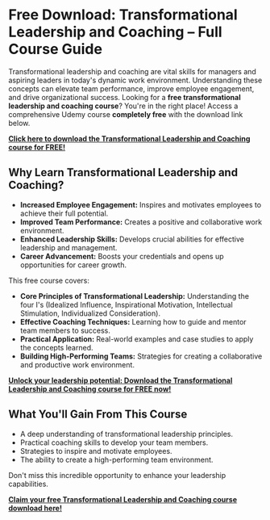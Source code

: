 # Free Download: Transformational Leadership and Coaching – Full Course Guide

Transformational leadership and coaching are vital skills for managers and aspiring leaders in today's dynamic work environment. Understanding these concepts can elevate team performance, improve employee engagement, and drive organizational success. Looking for a **free transformational leadership and coaching course**? You're in the right place! Access a comprehensive Udemy course **completely free** with the download link below.

[**Click here to download the Transformational Leadership and Coaching course for FREE!**](https://udemywork.com/transformational-leadership-and-coaching)

## Why Learn Transformational Leadership and Coaching?
*   **Increased Employee Engagement:** Inspires and motivates employees to achieve their full potential.
*   **Improved Team Performance:** Creates a positive and collaborative work environment.
*   **Enhanced Leadership Skills:** Develops crucial abilities for effective leadership and management.
*   **Career Advancement:** Boosts your credentials and opens up opportunities for career growth.

This free course covers:

*   **Core Principles of Transformational Leadership:** Understanding the four I's (Idealized Influence, Inspirational Motivation, Intellectual Stimulation, Individualized Consideration).
*   **Effective Coaching Techniques:** Learning how to guide and mentor team members to success.
*   **Practical Application:** Real-world examples and case studies to apply the concepts learned.
*   **Building High-Performing Teams:** Strategies for creating a collaborative and productive work environment.

[**Unlock your leadership potential: Download the Transformational Leadership and Coaching course for FREE now!**](https://udemywork.com/transformational-leadership-and-coaching)

## What You'll Gain From This Course
*   A deep understanding of transformational leadership principles.
*   Practical coaching skills to develop your team members.
*   Strategies to inspire and motivate employees.
*   The ability to create a high-performing team environment.

Don't miss this incredible opportunity to enhance your leadership capabilities.

[**Claim your free Transformational Leadership and Coaching course download here!**](https://udemywork.com/transformational-leadership-and-coaching)
